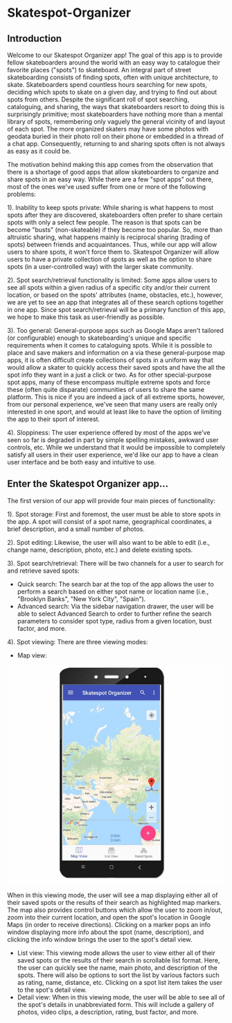 # Skatespot-Organizer

## Introduction
Welcome to our Skatespot Organizer app! The goal of this app is to provide fellow skateboarders around the world with an easy way to catalogue their favorite places ("spots") to skateboard. An integral part of street skateboarding consists of finding spots, often with unique architecture, to skate. Skateboarders spend countless hours searching for new spots, deciding which spots to skate on a given day, and trying to find out about spots from others. Despite the significant roll of spot searching, cataloguing, and sharing, the ways that skateboarders resort to doing this is surprisingly primitive; most skateboarders have nothing more than a mental library of spots, remembering only vaguely the general vicinity of and layout of each spot. The more organized skaters may have some photos with geodata buried in their photo roll on their phone or embedded in a thread of a chat app. Consequently, returning to and sharing spots often is not always as easy as it could be.

The motivation behind making this app comes from the observation that there is a shortage of good apps that allow skateboarders to organize and share spots in an easy way. While there are a few "spot apps" out there, most of the ones we've used suffer from one or more of the following problems:

1). Inability to keep spots private: While sharing is what happens to most spots after they are discovered, skateboarders often prefer to share certain spots with only a select few people. The reason is that spots can be become "busts" (non-skateable) if they become too popular. So, more than altruistic sharing, what happens mainly is reciprocal sharing (trading of spots) between friends and acquaintances. Thus, while our app will allow users to share spots, it won't force them to. Skatespot Organizer will allow users to have a private collection of spots as well as the option to share spots (in a user-controlled way) with the larger skate community.

2). Spot search/retrieval functionality is limited: Some apps allow users to see all spots within a given radius of a specific city and/or their current location, or based on the spots' attributes (name, obstacles, etc.), however, we are yet to see an app that integrates all of these search options together in one app. Since spot search/retrieval will be a primary function of this app, we hope to make this task as user-friendly as possible.

3). Too general: General-purpose apps such as Google Maps aren't tailored (or configurable) enough to skateboarding's unique and specific requirements when it comes to cataloguing spots. While it is possible to place and save makers and information on a via these general-purpose map apps, it is often difficult create collections of spots in a uniform way that would allow a skater to quickly access their saved spots and have the all the spot info they want in a just a click or two. As for other special-purpose spot apps, many of these encompass multiple extreme spots and force these (often quite disparate) communities of users to share the same platform. This is nice if you are indeed a jack of all extreme sports, however, from our personal experience, we've seen that many users are really only interested in one sport, and would at least like to have the option of limiting the app to their sport of interest.

4). Sloppiness: The user experience offered by most of the apps we've seen so far is degraded in part by simple spelling mistakes, awkward user controls, etc. While we understand that it would be impossible to completely satisfy all users in their user experience, we'd like our app to have a clean user interface and be both easy and intuitive to use.

## Enter the Skatespot Organizer app...

The first version of our app will provide four main pieces of functionality:

1). Spot storage: First and foremost, the user must be able to store spots in the app. A spot will consist of a spot name, geographical coordinates, a brief description, and a small number of photos.

2). Spot editing: Likewise, the user will also want to be able to edit (i.e., change name, description, photo, etc.) and delete existing spots.

3). Spot search/retrieval: There will be two channels for a user to search for and retrieve saved spots:

  * Quick search: The search bar at the top of the app allows the user to perform a search based on either spot name or location name (i.e., "Brooklyn Banks", "New York City", "Spain").
  * Advanced search: Via the sidebar navigation drawer, the user will be able to select Advanced Search to order to further refine the search parameters to consider spot type, radius from a given location, bust factor, and more.
  
4). Spot viewing: There are three viewing modes:

  * Map view:
  
![MapViewZoomedOut](Documentation/Images/MapViewZoomedOut_Screenshot.jpg)

When in this viewing mode, the user will see a map displaying either all of their saved spots or the results of their search as highlighted map markers. The map also provides control buttons which allow the user to zoom in/out, zoom into their current location, and open the spot's location in Google Maps (in order to receive directions). Clicking on a marker pops an info window displaying more info about the spot (name, description), and clicking the info window brings the user to the spot's detail view.
  
  * List view: This viewing mode allows the user to view either all of their saved spots or the results of their search in scrollable list format. Here, the user can quickly see the name, main photo, and description of the spots. There will also be options to sort the list by various factors such as rating, name, distance, etc. Clicking on a spot list item takes the user to the spot's detail view.
  * Detail view: When in this viewing mode, the user will be able to see all of the spot's details in unabbreviated form. This will include a gallery of photos, video clips, a description, rating, bust factor, and more.
